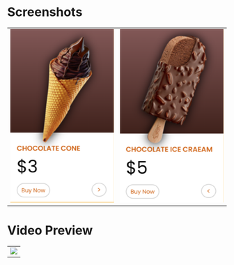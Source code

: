 <h1>Screenshots</h1>
<table>
<tr>
    <td><img src="./front.png" width=300/></td>
    <td><img src="./back.png" width=300/></td>
</tr>


</table>
<h1>Video Preview</h1>
<table>
<tr>
    <td>
        <img src="./project gif.gif" width=300 >
    </td>
</tr>

</table>